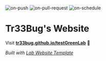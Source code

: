 
  ![on-push](../../actions/workflows/on-push.yaml/badge.svg)
  ![on-pull-request](../../actions/workflows/on-pull-request.yaml/badge.svg)
  ![on-schedule](../../actions/workflows/on-schedule.yaml/badge.svg)

  # Tr33Bug's Website

  Visit **[tr33bug.github.io/testGreenLab](https://tr33bug.github.io/testGreenLab)** 🚀

  _Built with [Lab Website Template](https://greene-lab.gitbook.io/lab-website-template-docs)_
